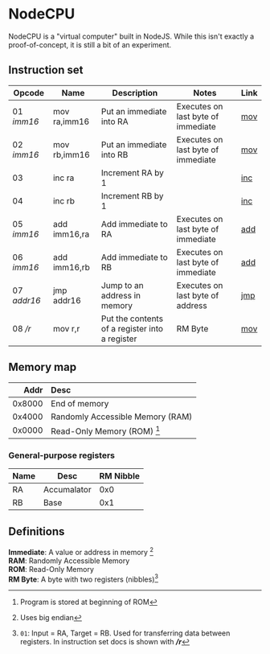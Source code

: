 # NodeCPU
NodeCPU is a "virtual computer" built in NodeJS. While this isn't exactly a proof-of-concept, it is still a bit of an experiment.

## Instruction set

| Opcode | Name | Description | Notes | Link |
| --- | --- | --- | --- | --- |
| 01 _imm16_ | mov ra,imm16 | Put an immediate into RA | Executes on last byte of immediate | [mov](/NodeCPU/mov)
| 02 _imm16_ | mov rb,imm16 | Put an immediate into RB | Executes on last byte of immediate | [mov](/NodeCPU/mov)
| 03 | inc ra | Increment RA by 1 || [inc](/NodeCPU/inc)
| 04 | inc rb | Increment RB by 1 || [inc](/NodeCPU/inc)
| 05 _imm16_ | add imm16,ra | Add immediate to RA | Executes on last byte of immediate | [add](/NodeCPU/add)
| 06 _imm16_ | add imm16,rb | Add immediate to RB | Executes on last byte of immediate | [add](/NodeCPU/add)
| 07 _addr16_ | jmp addr16 | Jump to an address in memory | Executes on last byte of address | [jmp](/NodeCPU/jmp)
| 08 _/r_ | mov r,r | Put the contents of a register into a register | RM Byte | [mov](/NodeCPU/mov)

## Memory map

| Addr | Desc |
| ---: | :--- |
| 0x8000 | End of memory |
| 0x4000 | Randomly Accessible Memory (RAM) |
| 0x0000 | Read-Only Memory (ROM) [^start] |

### General-purpose registers

| Name | Desc | RM Nibble |
| --- | --- | --- |
| RA | Accumalator | 0x0 |
| RB | Base | 0x1 |

## Definitions
**Immediate**: A value or address in memory [^bigendian]  
**RAM**: Randomly Accessible Memory  
**ROM**: Read-Only Memory  
**RM Byte**: A byte with two registers (nibbles)[^rm]

[^start]: Program is stored at beginning of ROM
[^bigendian]: Uses big endian
[^rm]: `01`: Input = RA, Target = RB. Used for transferring data between registers. In instruction set docs is shown with _**/r**_

